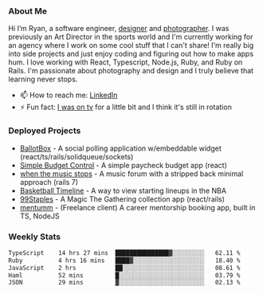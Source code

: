 ### About Me
Hi I’m Ryan, a software engineer, [designer](https://www.denvermullets.com/video) and [photographer](https://www.denvermullets.com/). I was previously an Art Director in the sports world and I'm currently working for an agency where I work on some cool stuff that I can't share! I'm really big into side projects and just enjoy coding and figuring out how to make apps hum. I love working with React, Typescript, Node.js, Ruby, and Ruby on Rails. I'm passionate about photography and design and I truly believe that learning never stops.

- 📫 How to reach me: [LinkedIn](https://www.linkedin.com/in/ryanvaznis)
- ⚡ Fun fact: [I was on tv](https://vimeo.com/381425882) for a little bit and I think it's still in rotation

### Deployed Projects
- [BallotBox](https://voteballotbox.com/) - A social polling application w/embeddable widget (react/ts/rails/solidqueue/sockets)
- [Simple Budget Control](https://simplebudgetcontrol.com/) - A simple paycheck budget app (react)
- [when the music stops](https://whenthemusicstops.net) - A music forum with a stripped back minimal approach (rails 7)
- [Basketball Timeline](https://basketball-timeline.com/?team=PHO&year=2023) - A way to view starting lineups in the NBA
- [99Staples](https://www.99staples.com/collections/denvermullets/9) - A Magic The Gathering collection app (react/rails)
- [mentumm](https://portal.mentumm.com/) - (Freelance client) A career mentorship booking app, built in TS, NodeJS

### Weekly Stats
<!--START_SECTION:waka-->

```txt
TypeScript    14 hrs 27 mins  ███████████████▓░░░░░░░░░   62.11 %
Ruby          4 hrs 16 mins   ████▓░░░░░░░░░░░░░░░░░░░░   18.40 %
JavaScript    2 hrs           ██░░░░░░░░░░░░░░░░░░░░░░░   08.61 %
Haml          52 mins         █░░░░░░░░░░░░░░░░░░░░░░░░   03.79 %
JSON          29 mins         ▓░░░░░░░░░░░░░░░░░░░░░░░░   02.13 %
```

<!--END_SECTION:waka-->

